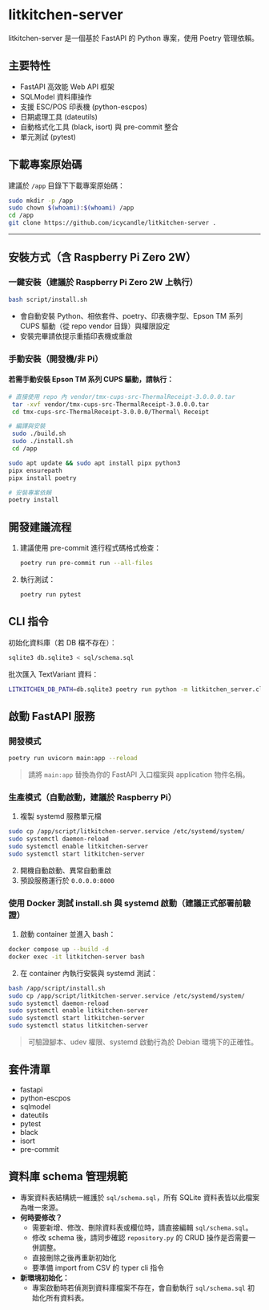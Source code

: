 # litkitchen-server

litkitchen-server 是一個基於 FastAPI 的 Python 專案，使用 Poetry 管理依賴。

## 主要特性
- FastAPI 高效能 Web API 框架
- SQLModel 資料庫操作
- 支援 ESC/POS 印表機 (python-escpos)
- 日期處理工具 (dateutils)
- 自動格式化工具 (black, isort) 與 pre-commit 整合
- 單元測試 (pytest)

## 下載專案原始碼

建議於 `/app` 目錄下下載專案原始碼：

```bash
sudo mkdir -p /app
sudo chown $(whoami):$(whoami) /app
cd /app
git clone https://github.com/icycandle/litkitchen-server .
```

---

## 安裝方式（含 Raspberry Pi Zero 2W）

### 一鍵安裝（建議於 Raspberry Pi Zero 2W 上執行）

```bash
bash script/install.sh
```

- 會自動安裝 Python、相依套件、poetry、印表機字型、Epson TM 系列 CUPS 驅動（從 repo vendor 目錄）與權限設定
- 安裝完畢請依提示重插印表機或重啟

### 手動安裝（開發機/非 Pi）

#### 若需手動安裝 Epson TM 系列 CUPS 驅動，請執行：
```bash
# 直接使用 repo 內 vendor/tmx-cups-src-ThermalReceipt-3.0.0.0.tar
 tar -xvf vendor/tmx-cups-src-ThermalReceipt-3.0.0.0.tar
 cd tmx-cups-src-ThermalReceipt-3.0.0.0/Thermal\ Receipt

# 編譯與安裝
 sudo ./build.sh
 sudo ./install.sh
 cd /app
```

```bash
sudo apt update && sudo apt install pipx python3
pipx ensurepath
pipx install poetry

# 安裝專案依賴
poetry install
```

## 開發建議流程

1. 建議使用 pre-commit 進行程式碼格式檢查：
   ```bash
   poetry run pre-commit run --all-files
   ```
2. 執行測試：
   ```bash
   poetry run pytest
   ```

## CLI 指令

初始化資料庫（若 DB 檔不存在）：
```bash
sqlite3 db.sqlite3 < sql/schema.sql
```

批次匯入 TextVariant 資料：
```bash
LITKITCHEN_DB_PATH=db.sqlite3 poetry run python -m litkitchen_server.cli_textvariant tests/fixtures/example_textvariant.csv
```

## 啟動 FastAPI 服務

### 開發模式
```bash
poetry run uvicorn main:app --reload
```
> 請將 `main:app` 替換為你的 FastAPI 入口檔案與 application 物件名稱。

### 生產模式（自動啟動，建議於 Raspberry Pi）

1. 複製 systemd 服務單元檔
```bash
sudo cp /app/script/litkitchen-server.service /etc/systemd/system/
sudo systemctl daemon-reload
sudo systemctl enable litkitchen-server
sudo systemctl start litkitchen-server
```
2. 開機自動啟動、異常自動重啟
3. 預設服務運行於 `0.0.0.0:8000`

### 使用 Docker 測試 install.sh 與 systemd 啟動（建議正式部署前驗證）

1. 啟動 container 並進入 bash：
```bash
docker compose up --build -d
docker exec -it litkitchen-server bash
```
2. 在 container 內執行安裝與 systemd 測試：
```bash
bash /app/script/install.sh
sudo cp /app/script/litkitchen-server.service /etc/systemd/system/
sudo systemctl daemon-reload
sudo systemctl enable litkitchen-server
sudo systemctl start litkitchen-server
sudo systemctl status litkitchen-server
```
> 可驗證腳本、udev 權限、systemd 啟動行為於 Debian 環境下的正確性。

## 套件清單
- fastapi
- python-escpos
- sqlmodel
- dateutils
- pytest
- black
- isort
- pre-commit


## 資料庫 schema 管理規範

- 專案資料表結構統一維護於 `sql/schema.sql`，所有 SQLite 資料表皆以此檔案為唯一來源。
- **何時要修改？**
  - 需要新增、修改、刪除資料表或欄位時，請直接編輯 `sql/schema.sql`。
  - 修改 schema 後，請同步確認 `repository.py` 的 CRUD 操作是否需要一併調整。
  - 直接刪除之後再重新初始化
  - 要準備 import from CSV 的 typer cli 指令
- **新環境初始化：**
  - 專案啟動時若偵測到資料庫檔案不存在，會自動執行 `sql/schema.sql` 初始化所有資料表。
